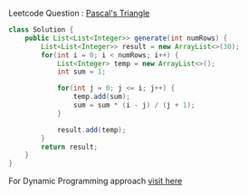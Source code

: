 Leetcode Question : [Pascal's Triangle](https://leetcode.com/problems/pascals-triangle/)
```java
class Solution {
    public List<List<Integer>> generate(int numRows) {
        List<List<Integer>> result = new ArrayList<>(30);
        for(int i = 0; i < numRows; i++) {
            List<Integer> temp = new ArrayList<>();
            int sum = 1;

            for(int j = 0; j <= i; j++) {
                temp.add(sum);
                sum = sum * (i - j) / (j + 1);
            }

            result.add(temp);
        }
        return result;
    }
}
```
For Dynamic Programming approach [visit here](https://github.com/Yash-Prajapati7/LeetCode-Solutions/blob/main/Dynamic%20Programming/Pascal's%20Triangle.md)

